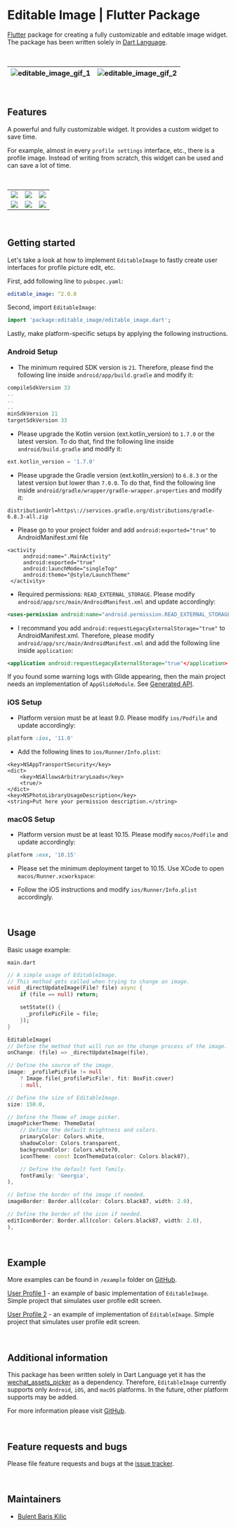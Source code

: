 # Editable Image | Flutter Package

[Flutter](https://flutter.dev/) package for creating a fully customizable and editable image widget. The package has been written solely in [Dart Language](https://dart.dev/).

&nbsp;

| ![editable_image_gif_1](https://github.com/BBarisKilic/Editable-Image/blob/master/screenshot/editable_image_gif_1.gif?raw=true) | ![editable_image_gif_2](https://github.com/BBarisKilic/Editable-Image/blob/master/screenshot/editable_image_gif_2.gif?raw=true)    
| -------------------------------------------------------- | -------------------------------------------------------- |

&nbsp;

## Features

A powerful and fully customizable widget. It provides a custom widget to save time.

For example, almost in every `profile settings` interface, etc., there is a profile image. Instead of writing from scratch, this widget can be used and can save a lot of time.

&nbsp;

<table>
<tr>
<td valign="center"><img src="https://github.com/BBarisKilic/Editable-Image/blob/master/screenshot/editable_image_1.png?raw=true"> 
</td>
<td valign="center"><img src="https://github.com/BBarisKilic/Editable-Image/blob/master/screenshot/editable_image_2.png?raw=true"> 
</td>
<td valign="center"><img src="https://github.com/BBarisKilic/Editable-Image/blob/master/screenshot/editable_image_3.png?raw=true"> 
</td>
</tr>
<tr>
<td valign="center"><img src="https://github.com/BBarisKilic/Editable-Image/blob/master/screenshot/editable_image_4.png?raw=true"> 
</td>
<td valign="center"><img src="https://github.com/BBarisKilic/Editable-Image/blob/master/screenshot/editable_image_5.png?raw=true"> 
</td>
<td valign="center"><img src="https://github.com/BBarisKilic/Editable-Image/blob/master/screenshot/editable_image_6.png?raw=true"> 
</td>
</tr>
</table>

&nbsp;

## Getting started

Let's take a look at how to implement `EditableImage` to fastly create user interfaces for profile picture edit, etc.

First, add following line to `pubspec.yaml`:
```yaml
editable_image: ^2.0.0
```

Second, import `EditableImage`:
```dart
import 'package:editable_image/editable_image.dart';
```

Lastly, make platform-specific setups by applying the following instructions.

### Android Setup

- The minimum required SDK version is `21`. Therefore, please find the following line inside `android/app/build.gradle` and modify it:
```gradle
compileSdkVersion 33
..
..
..
minSdkVersion 21
targetSdkVersion 33
```

- Please upgrade the Kotlin version (ext.kotlin_version) to `1.7.0` or the latest version. To  do that, find the following line inside `android/build.gradle` and modify it:
```gradle
ext.kotlin_version = '1.7.0'
```

- Please upgrade the Gradle version (ext.kotlin_version) to `6.8.3` or the latest version but lower than `7.0.0`. To  do that, find the following line inside `android/gradle/wrapper/gradle-wrapper.properties` and modify it:
```properties
distributionUrl=https\://services.gradle.org/distributions/gradle-6.8.3-all.zip
```

- Please go to your project folder and add `android:exported="true"` to AndroidManifest.xml file
```
<activity
     android:name=".MainActivity"
     android:exported="true"
     android:launchMode="singleTop"
     android:theme="@style/LaunchTheme"
 </activity>
 ```

- Required permissions: `READ_EXTERNAL_STORAGE`. Please modify `android/app/src/main/AndroidManifest.xml` and update accordingly:
```xml
<uses-permission android:name="android.permission.READ_EXTERNAL_STORAGE"/>
```

- I recommand you add `android:requestLegacyExternalStorage="true"` to AndroidManifest.xml. Therefore, please modify `android/app/src/main/AndroidManifest.xml` and add the following line inside `application`:
```xml
<application android:requestLegacyExternalStorage="true"</application>
```

If you found some warning logs with Glide appearing, then the main project needs an implementation of `AppGlideModule`. See [Generated API](https://sjudd.github.io/glide/doc/generatedapi.html).

### iOS Setup

- Platform version must be at least 9.0. Please modify `ios/Podfile` and update accordingly:
```ruby
platform :ios, '11.0'
```

- Add the following lines to `ios/Runner/Info.plist`:
```plist
<key>NSAppTransportSecurity</key>
<dict>
	<key>NSAllowsArbitraryLoads</key>
	<true/>
</dict>
<key>NSPhotoLibraryUsageDescription</key>
<string>Put here your permission description.</string>
```

### macOS Setup

- Platform version must be at least 10.15. Please modify `macos/Podfile` and update accordingly:
```ruby
platform :osx, '10.15'
```

- Please set the minimum deployment target to 10.15. Use XCode to open `macos/Runner.xcworkspace`:

- Follow the iOS instructions and modify `ios/Runner/Info.plist` accordingly.

&nbsp;

## Usage

Basic usage example: 

`main.dart`
```dart
// A simple usage of EditableImage.
// This method gets called when trying to change an image.
void _directUpdateImage(File? file) async {
    if (file == null) return;

    setState(() {
      _profilePicFile = file;
    });
}

EditableImage(
// Define the method that will run on the change process of the image.
onChange: (file) => _directUpdateImage(file),

// Define the source of the image.
image: _profilePicFile != null
    ? Image.file(_profilePicFile!, fit: BoxFit.cover)
    : null,

// Define the size of EditableImage.
size: 150.0,

// Define the Theme of image picker.
imagePickerTheme: ThemeData(
    // Define the default brightness and colors.
    primaryColor: Colors.white,
    shadowColor: Colors.transparent,
    backgroundColor: Colors.white70,
    iconTheme: const IconThemeData(color: Colors.black87),

    // Define the default font family.
    fontFamily: 'Georgia',
),

// Define the border of the image if needed.
imageBorder: Border.all(color: Colors.black87, width: 2.0),

// Define the border of the icon if needed.
editIconBorder: Border.all(color: Colors.black87, width: 2.0),
),
```

&nbsp;

## Example

More examples can be found in `/example` folder on [GitHub](https://github.com/BBarisKilic/Editable-Image). 

[User Profile 1](https://github.com/BBarisKilic/Editable-Image/tree/master/example/user_profile_1) - an example of basic implementation of `EditableImage`. Simple project that simulates user profile edit screen.

[User Profile 2](https://github.com/BBarisKilic/Editable-Image/tree/master/example/user_profile_2) - an example of implementation of `EditableImage`. Simple project that simulates user profile edit screen.

&nbsp;

## Additional information

This package has been written solely in Dart Language yet it has the [wechat_assets_picker](https://github.com/fluttercandies/flutter_wechat_assets_picker) as a dependency. Therefore, `EditableImage` currently supports only `Android`, `iOS`, and `macOS` platforms. In the future, other platform supports may be added.

For more information please visit [GitHub](https://github.com/BBarisKilic/Editable-Image).

&nbsp;

## Feature requests and bugs

Please file feature requests and bugs at the [issue tracker](https://github.com/BBarisKilic/Editable-Image/issues).

&nbsp;

## Maintainers

- [Bulent Baris Kilic](https://github.com/BBarisKilic)